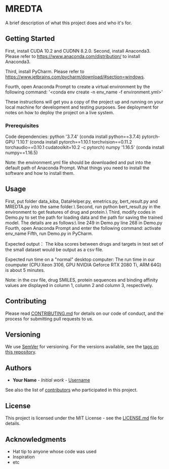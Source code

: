 # MREDTA

A brief description of what this project does and who it's for.

## Getting Started

First, install CUDA 10.2 and CUDNN 8.2.0.
Second, install Anaconda3. Please refer to https://www.anaconda.com/distribution/ to install Anaconda3.

Third, install PyCharm. Please refer to https://www.jetbrains.com/pycharm/download/#section=windows.

Fourth, open Anaconda Prompt to create a virtual environment by the following command:
	'<conda env create -n env_name -f environment.yml>'
 
These instructions will get you a copy of the project up and running on your local machine for development and testing purposes. See deployment for notes on how to deploy the project on a live system.

### Prerequisites
Code dependencies:
	python '3.7.4' (conda install python==3.7.4)
	pytorch-GPU '1.10.1' (conda install pytorch==1.10.1 torchvision==0.11.2 torchaudio==0.10.1 cudatoolkit=10.2 -c pytorch)
	numpy '1.16.5' (conda install numpy==1.16.5)


Note: the environment.yml file should be downloaded and put into the default path of Anaconda Prompt.
What things you need to install the software and how to install them.


## Usage

First, put folder data_kiba, DataHelper.py, emetrics.py, bert_result.py and MREDTA.py into the same folder.\\
Second, run python bert_result.py in the environment to get features of drug and protein.\\
Third, modify codes in Demo.py to set the path for loading data and the path for saving the trained model. The details are as follows:\\
  line 249 in Demo.py
  line 268 in Demo.py
Fourth, open Anaconda Prompt and enter the following command:
  activate env_name
Fifth, run Demo.py in PyCharm.

Expected output：
  The kiba scores between drugs and targets in test set of the small dataset would be output as a csv file.

Expected run time on a "normal" desktop computer:
  The run time in our coumputer (CPU:Xeon 3106, GPU NVIDIA Geforce RTX 2080 Ti, ARM 64G) is about 5 minutes.

Note: in the csv file, drug SMILES, protein sequences and binding affinity values are displayed in column 1, column 2 and column 3, respectively. 


## Contributing

Please read [CONTRIBUTING.md](https://example.com) for details on our code of conduct, and the process for submitting pull requests to us.

## Versioning

We use [SemVer](http://semver.org/) for versioning. For the versions available, see the [tags on this repository](https://example.com).

## Authors

* **Your Name** - *Initial work* - [Username](https://example.com)

See also the list of [contributors](https://example.com) who participated in this project.

## License

This project is licensed under the MIT License - see the [LICENSE.md](LICENSE.md) file for details.

## Acknowledgments

- Hat tip to anyone whose code was used
- Inspiration
- etc
